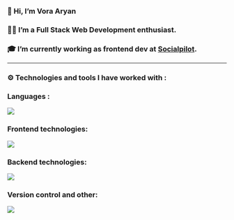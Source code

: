### 👋 Hi, I’m Vora Aryan
### 👨‍💻 I’m a Full Stack Web Development enthusiast.
### 🎓 I’m currently working as frontend dev at [Socialpilot](https://www.socialpilot.co/).
___


###  ⚙ Technologies and tools I have worked with :
### Languages : 
<img src="https://skillicons.dev/icons?i=c,cpp,java,python,js,kotlin,php,swift" />

### Frontend technologies: 
<img src="https://skillicons.dev/icons?i=react,redux,tailwind,materialui,babel,css,sass,bootstrap," />

### Backend technologies: 
<img src="https://skillicons.dev/icons?i=nodejs,express,mongodb,firebase,mysql" />

### Version control and other: 
<img src="https://skillicons.dev/icons?i=git,github,netlify,postman" />


